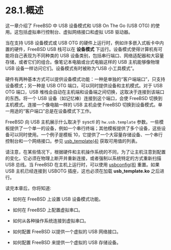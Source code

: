 # 28.1.概述

这一章介绍了 FreeBSD 中 USB 设备模式和 USB On The Go (USB OTG) 的使用。这包括虚拟串行控制台、虚拟网络接口和虚拟 USB 驱动器。

当在支持 USB 设备模式或 USB OTG 的硬件上运行时，例如许多嵌入式板卡中内置的硬件，FreeBSD USB 栈可以在 **设备模式** 下运行。设备模式使得计算机有可能将自己表现为不同种类的 USB 设备类别，包括串行端口、网络适配器和大容量存储，或者它们的组合。像笔记本电脑或台式电脑这样的 USB 主机能够像物理 USB 设备一样访问它们。设备模式有时被称为“USB 小工具模式”。

硬件有两种基本方式可以提供设备模式功能：一种是单独的“客户端端口”，只支持设备模式；另一种是 USB OTG 端口，可以同时提供设备和主机模式。对于 USB OTG 端口，USB 堆栈会自动在主机端和设备端之间切换，这取决于连接到该端口的东西。将一个 USB 设备（如记忆棒）连接到这个端口，会使 FreeBSD 切换到主机模式。连接一个像电脑一样的 USB 主机会使 FreeBSD 切换到设备模式。单一用途的“客户端口”总是在设备模式下工作。

FreeBSD 向 USB 主机展示什么取决于 sysctl 的 `hw.usb.template` 参数。一些模板提供了一个单一的设备，例如一个串行终端；其他模板提供了多个设备，这些设备可以同时使用。一个例子是模板 10，它提供了一个大容量存储设备、一个串行控制台和一个网络接口。参见 [usb_template(4)](https://www.freebsd.org/cgi/man.cgi?query=usb_template&sektion=4&format=html) 获取可用值的列表。

请注意，在某些情况下，根据硬件和主机操作系统的不同，为了让主机注意到配置的变化，它必须在物理上断开并重新连接，或者强制以系统特定的方式重新扫描 USB 总线。当 FreeBSD 在主机上运行时，可以使用 [usbconfig(8)](https://www.freebsd.org/cgi/man.cgi?query=usbconfig&sektion=8&format=html) 重置。如果 USB 主机已经连接到 USBOTG 插座，这也必须在加载 **usb_template.ko** 之后进行。

读完本章后，你将知道:

- 如何在 FreeBSD 上设置 USB 设备模式功能。

- 如何在 FreeBSD 上配置虚拟串口。

- 如何从各种操作系统连接到虚拟串口。

- 如何配置 FreeBSD 以提供一个虚拟的 USB 网络接口。

- 如何配置 FreeBSD 来提供一个虚拟的 USB 存储设备。
